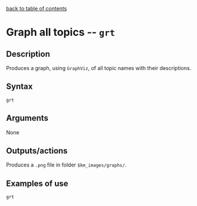 [back to table of contents](/index.md)
# Graph all topics -- `grt`
## Description
Produces a graph, using `GraphViz`, of all topic names with their descriptions.
## Syntax
`grt`
## Arguments
None
## Outputs/actions
Produces a `.png` file in folder `$km_images/graphs/`.
## Examples of use
```
grt
```